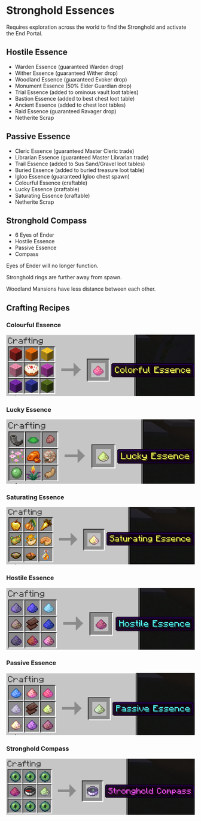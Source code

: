 # Stronghold Essences

Requires exploration across the world to find the Stronghold and activate the End Portal.

## Hostile Essence
- Warden Essence (guaranteed Warden drop)
- Wither Essence (guaranteed Wither drop)
- Woodland Essence (guaranteed Evoker drop)
- Monument Essence (50% Elder Guardian drop)
- Trial Essence (added to ominous vault loot tables)
- Bastion Essence (added to best chest loot table)
- Ancient Essence (added to chest loot tables)
- Raid Essence (guaranteed Ravager drop)
- Netherite Scrap

## Passive Essence
- Cleric Essence (guaranteed Master Cleric trade)
- Librarian Essence (guaranteed Master Librarian trade)
- Trail Essence (added to Sus Sand/Gravel loot tables)
- Buried Essence (added to buried treasure loot table)
- Igloo Essence (guaranteed Igloo chest spawn)
- Colourful Essence (craftable)
- Lucky Essence (craftable)
- Saturating Essence (craftable)
- Netherite Scrap

## Stronghold Compass
- 6 Eyes of Ender
- Hostile Essence
- Passive Essence
- Compass

Eyes of Ender will no longer function.

Stronghold rings are further away from spawn.

Woodland Mansions have less distance between each other.

## Crafting Recipes

### Colourful Essence

![Colourful Essence crafting recipe](./images/colourful_essence.png)

### Lucky Essence

![Lucky Essence crafting recipe](./images/lucky_essence.png)

### Saturating Essence

![Saturating Essence crafting recipe](./images/saturating_essence.png)

### Hostile Essence

![Hostile Essence crafting recipe](./images/hostile_essence.png)

### Passive Essence

![Passive Essence crafting recipe](./images/passive_essence.png)

### Stronghold Compass

![Stronghold Compass crafting recipe](./images/stronghold_compass.png)